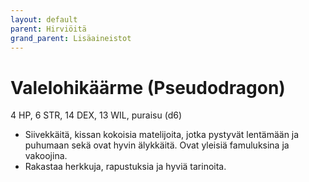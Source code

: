 ```yaml
---
layout: default
parent: Hirviöitä
grand_parent: Lisäaineistot
---
```


# Valelohikäärme (Pseudodragon)

4 HP, 6 STR, 14 DEX, 13 WIL, puraisu (d6)

- Siivekkäitä, kissan kokoisia matelijoita, jotka pystyvät lentämään ja puhumaan sekä ovat hyvin älykkäitä. Ovat yleisiä famuluksina ja vakoojina.
- Rakastaa herkkuja, rapustuksia ja hyviä tarinoita.